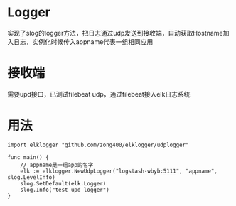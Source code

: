 # Logger
实现了slog的logger方法，把日志通过udp发送到接收端，自动获取Hostname加入日志，实例化时候传入appname代表一组相同应用

# 接收端
需要upd接口，已测试filebeat udp，通过filebeat接入elk日志系统

# 用法

```
import elklogger "github.com/zong400/elklogger/udplogger"

func main() {
    // appname是一组app的名字
    elk := elklogger.NewUdpLogger("logstash-wbyb:5111", "appname", slog.LevelInfo)
    slog.SetDefault(elk.Logger)
    slog.Info("test upd logger")
}
```
